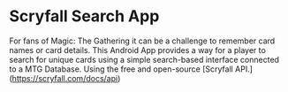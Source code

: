 # Scryfall Search App

For fans of Magic: The Gathering it can be a challenge to remember card names or card details. This Android App provides a way for a player to search for unique cards using a simple search-based interface connected to a MTG Database. Using the free and open-source [Scryfall API.] (https://scryfall.com/docs/api)
